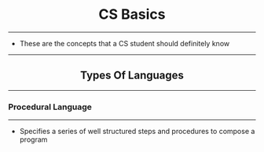 <h1 align="center">CS Basics</h1>

<hr>

- These are the concepts that a CS student should definitely know

<hr>

<h2 align="center">Types Of Languages</h2>

<hr>

### Procedural Language

<hr>

- Specifies a series of well structured steps and procedures to compose a program